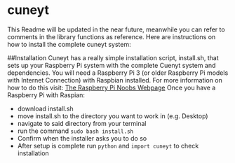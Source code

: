# cuneyt
This Readme will be updated in the near future, 
meanwhile you can refer to comments in the library functions as reference.
Here are instructions on how to install the complete cuneyt system:

##Installation
Cuneyt has a really simple installation script, install.sh, that sets up your Raspberry Pi system with the complete Cuenyt system and dependencies. 
You will need a Raspberry Pi 3 (or older Raspberry Pi models with Internet Connection) with Raspbian installed. For more information on how to do this visit: [The Raspberry Pi Noobs Webpage](https://www.raspberrypi.org/downloads/noobs)
Once you have a Raspberry Pi with Raspian:
* download install.sh
* move install.sh to the directory you want to work in (e.g. Desktop)
* navigate to said directory from your terminal
* run the command `sudo bash install.sh`
* Confirm when the installer asks you to do so
* After setup is complete run `python` and `import cuneyt` to check installation
